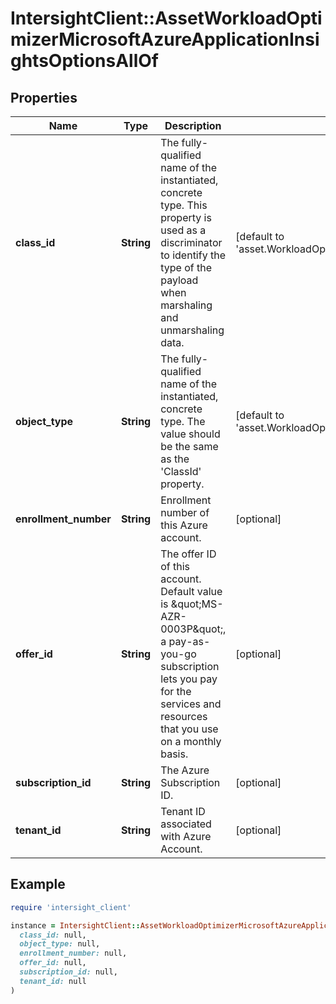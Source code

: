 # IntersightClient::AssetWorkloadOptimizerMicrosoftAzureApplicationInsightsOptionsAllOf

## Properties

| Name | Type | Description | Notes |
| ---- | ---- | ----------- | ----- |
| **class_id** | **String** | The fully-qualified name of the instantiated, concrete type. This property is used as a discriminator to identify the type of the payload when marshaling and unmarshaling data. | [default to &#39;asset.WorkloadOptimizerMicrosoftAzureApplicationInsightsOptions&#39;] |
| **object_type** | **String** | The fully-qualified name of the instantiated, concrete type. The value should be the same as the &#39;ClassId&#39; property. | [default to &#39;asset.WorkloadOptimizerMicrosoftAzureApplicationInsightsOptions&#39;] |
| **enrollment_number** | **String** | Enrollment number of this Azure account. | [optional] |
| **offer_id** | **String** | The offer ID of this account. Default value is \&quot;MS-AZR-0003P\&quot;, a pay-as-you-go subscription lets you pay for the services and resources that you use on a monthly basis. | [optional] |
| **subscription_id** | **String** | The Azure Subscription ID. | [optional] |
| **tenant_id** | **String** | Tenant ID associated with Azure Account. | [optional] |

## Example

```ruby
require 'intersight_client'

instance = IntersightClient::AssetWorkloadOptimizerMicrosoftAzureApplicationInsightsOptionsAllOf.new(
  class_id: null,
  object_type: null,
  enrollment_number: null,
  offer_id: null,
  subscription_id: null,
  tenant_id: null
)
```

